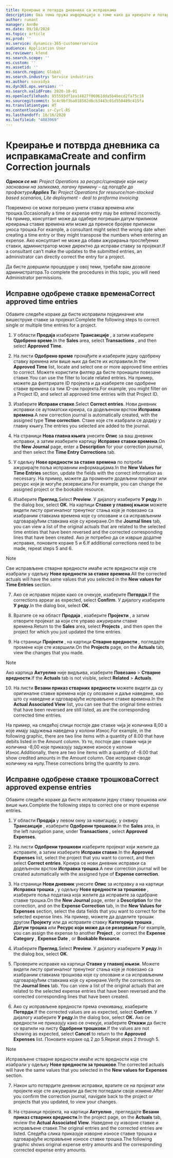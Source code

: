 ```yaml
---
title: Креирање и потврда дневника са исправкама
description: Ова тема пружа информације о томе како да креирате и потврдите дневник са исправкама.
author: rumant
manager: AnnBe
ms.date: 09/18/2020
ms.topic: article
ms.prod: ''
ms.service: dynamics-365-customerservice
audience: Application User
ms.reviewer: kfend
ms.search.scope: ''
ms.custom: ''
ms.assetid: ''
ms.search.region: Global
ms.search.industry: Service industries
ms.author: suvaidya
ms.dyn365.ops.version: ''
ms.search.validFrom: 2020-10-01
ms.openlocfilehash: 855593df1ea14827f06961dda5b4becd2fa75c18
ms.sourcegitcommit: 5c4c9bf3ba018562d6cb3443c01d550489c415fa
ms.translationtype: HT
ms.contentlocale: sr-Cyrl-RS
ms.lasthandoff: 10/16/2020
ms.locfileid: "4083969"
---
```

# <a name="create-and-confirm-correction-journals"></a><span data-ttu-id="b5c6e-103">Креирање и потврда дневника са исправкама</span><span class="sxs-lookup"><span data-stu-id="b5c6e-103">Create and confirm Correction journals</span></span>

<span data-ttu-id="b5c6e-104">_**Односи се на:** Project Operations за ресурс/сценарије који нису засновани на залихама, лагану примену – од погодбе до профактуре_</span><span class="sxs-lookup"><span data-stu-id="b5c6e-104">_**Applies To:** Project Operations for resource/non-stocked based scenarios, Lite deployment - deal to proforma invoicing_</span></span>

<span data-ttu-id="b5c6e-105">Повремено се може погрешно унети ставка времена или трошка.</span><span class="sxs-lookup"><span data-stu-id="b5c6e-105">Occasionally a time or expense entry may be entered incorrectly.</span></span> <span data-ttu-id="b5c6e-106">На пример, консултант може да одабере погрешан датум приликом креирања ставке времена или може да пренесе бројеве приликом уноса трошка.</span><span class="sxs-lookup"><span data-stu-id="b5c6e-106">For example, a consultant might select the wrong date when creating a time entry or they might transpose the numbers when entering an expense.</span></span> <span data-ttu-id="b5c6e-107">Ако консултант не може да обави ажурирања прослеђених ставки, администратор може директно да исправи ставку за пројекат.</span><span class="sxs-lookup"><span data-stu-id="b5c6e-107">If a consultant can’t make the updates to the submitted entries, an administrator can directly correct the entry for a project.</span></span>

<span data-ttu-id="b5c6e-108">Да бисте довршили процедуре у овој теми, требаће вам дозволе администратора.</span><span class="sxs-lookup"><span data-stu-id="b5c6e-108">To complete the procedures in this topic, you will need Administrator permissions.</span></span>

## <a name="correct-approved-time-entries"></a><span data-ttu-id="b5c6e-109">Исправне одобрене ставке времена</span><span class="sxs-lookup"><span data-stu-id="b5c6e-109">Correct approved time entries</span></span>     

<span data-ttu-id="b5c6e-110">Обавите следеће кораке да бисте исправили појединачне или вишеструке ставке за пројекат.</span><span class="sxs-lookup"><span data-stu-id="b5c6e-110">Complete the following steps to correct single or multiple time entries for a project.</span></span>

1. <span data-ttu-id="b5c6e-111">У области **Продаја** изаберите **Трансакције** , а затим изаберите **Одобрено време**.</span><span class="sxs-lookup"><span data-stu-id="b5c6e-111">In the **Sales** area, select **Transactions** , and then select **Approved Time**.</span></span> 

2. <span data-ttu-id="b5c6e-112">На листи **Одобрено време** пронађите и изаберите једну одобрену ставку времена или више њих да бисте их исправили.</span><span class="sxs-lookup"><span data-stu-id="b5c6e-112">In the **Approved Time** list, locate and select one or more approved time entries to correct.</span></span> <span data-ttu-id="b5c6e-113">Можете користити филтер да бисте пронашли повезане ставке.</span><span class="sxs-lookup"><span data-stu-id="b5c6e-113">You can use the filter to locate related entries.</span></span> <span data-ttu-id="b5c6e-114">На пример, можете да филтрирате ID пројекта и да изаберете све одобрене ставке времена са тим ID-ом пројекта.</span><span class="sxs-lookup"><span data-stu-id="b5c6e-114">For example, you might filter on a Project ID, and select all approved time entries with that Project ID.</span></span>

3. <span data-ttu-id="b5c6e-115">Изаберите **Исправи ставке**.</span><span class="sxs-lookup"><span data-stu-id="b5c6e-115">Select **Correct entries**.</span></span> <span data-ttu-id="b5c6e-116">Нови дневник исправки се аутоматски креира, са додељеном врстом **Исправка времена**.</span><span class="sxs-lookup"><span data-stu-id="b5c6e-116">A new correction journal is automatically created, with the assigned type **Time correction**.</span></span> <span data-ttu-id="b5c6e-117">Стаке које сте изабрали се додају у главну књигу.</span><span class="sxs-lookup"><span data-stu-id="b5c6e-117">The entries you selected are added to the journal.</span></span> 

4. <span data-ttu-id="b5c6e-118">На страници **Нова главна књига** унесите **Опис** за ваш дневник исправки, а затим изаберите картицу **Исправке ставки времена**.</span><span class="sxs-lookup"><span data-stu-id="b5c6e-118">On the **New Journal** page, enter a **Description** for your correction journal, and then select the **Time Entry Corrections** tab.</span></span>  

5. <span data-ttu-id="b5c6e-119">У одељку **Нове вредности за ставке времена** по потреби ажурирајте поља исправним информацијама.</span><span class="sxs-lookup"><span data-stu-id="b5c6e-119">In the **New Values for Time Entries** section, update the fields with the correct information as necessary.</span></span> <span data-ttu-id="b5c6e-120">На пример, можете да промените додељени пројекат или ресурс који је могуће резервисати.</span><span class="sxs-lookup"><span data-stu-id="b5c6e-120">For example, you can change the assigned project or the bookable resource.</span></span>

6. <span data-ttu-id="b5c6e-121">Изаберите **Преглед**.</span><span class="sxs-lookup"><span data-stu-id="b5c6e-121">Select **Preview**.</span></span> <span data-ttu-id="b5c6e-122">У дијалогу изаберите **У реду**.</span><span class="sxs-lookup"><span data-stu-id="b5c6e-122">In the dialog box, select **OK**.</span></span> <span data-ttu-id="b5c6e-123">На картици **Ставке у главној књизи** можете видети листу оригиналног тренутног стања које је повезано са изабраним ставкама времена које су опозване и са исправљеним одговарајућим ставкама које су креиране.</span><span class="sxs-lookup"><span data-stu-id="b5c6e-123">On the **Journal lines** tab, you can view a list of the original actuals that are related to the selected time entries that have been reversed and the corrected corresponding lines that have been created.</span></span> <span data-ttu-id="b5c6e-124">Ако је потребно да се изврше додатне исправке, поновите кораке 5 и 6.</span><span class="sxs-lookup"><span data-stu-id="b5c6e-124">If additional corrections need to be made, repeat steps 5 and 6.</span></span> 

> [!NOTE]
> <span data-ttu-id="b5c6e-125">Све исправљене стварне вредности имаће исте вредности које сте изабрали у одељку **Нове вредности за ставке времена**.</span><span class="sxs-lookup"><span data-stu-id="b5c6e-125">All the corrected actuals will have the same values that you selected in the **New values for Time Entries** section.</span></span>

7. <span data-ttu-id="b5c6e-126">Ако се исправке појаве како се очекује, изаберите **Потврди**.</span><span class="sxs-lookup"><span data-stu-id="b5c6e-126">If the corrections appear as expected, select **Confirm**.</span></span> <span data-ttu-id="b5c6e-127">У дијалогу изаберите **У реду**.</span><span class="sxs-lookup"><span data-stu-id="b5c6e-127">In the dialog box, select **OK**.</span></span>

8. <span data-ttu-id="b5c6e-128">Вратите се на област **Продаја** , изаберите **Пројекти** , а затим отворите пројекат за који сте управо ажурирали ставке времена.</span><span class="sxs-lookup"><span data-stu-id="b5c6e-128">Return to the **Sales** area, select **Projects** , and then open the project for which you just updated the time entries.</span></span> 

9. <span data-ttu-id="b5c6e-129">На страници **Пројекти** , на картици **Стварне вредности** , погледајте промене које сте извршили.</span><span class="sxs-lookup"><span data-stu-id="b5c6e-129">On the **Projects** page, on the **Actuals** tab, view the changes that you made.</span></span> 

> [!NOTE]
> <span data-ttu-id="b5c6e-130">Ако картица **Актуелно** није видљива, изаберите **Повезано** > **Стварне вредности**.</span><span class="sxs-lookup"><span data-stu-id="b5c6e-130">If the **Actuals** tab is not visible, select **Related** > **Actuals**.</span></span>  

10. <span data-ttu-id="b5c6e-131">На листи **Везани приказ стварних вредности** можете видети да су оригиналне ставке времена које су опозване и даље наведене, као што су наведене и одговарајуће исправљене ставке времена.</span><span class="sxs-lookup"><span data-stu-id="b5c6e-131">In the **Actual Associated View** list, you can see that the original time entries that have been reversed are still listed, as are the corresponding corrected time entries.</span></span> 

<span data-ttu-id="b5c6e-132">На пример, на следећој слици постоје две ставке чија је количина 8,00 а које имају задужења наведена у колони Износ.</span><span class="sxs-lookup"><span data-stu-id="b5c6e-132">For example, in the following graphic, there are two line items with a quantity of 8.00 that have debits listed in the Amount column.</span></span> <span data-ttu-id="b5c6e-133">Уз то, постоје две ставке чија је количина -8,00 које приказују задужене износе у колони Износ.</span><span class="sxs-lookup"><span data-stu-id="b5c6e-133">Additionally, there are two line items with a quantity of -8.00 that show credited amounts in the Amount column.</span></span> <span data-ttu-id="b5c6e-134">Ове исправке своде количину на нулу.</span><span class="sxs-lookup"><span data-stu-id="b5c6e-134">These corrections bring the quantity to zero.</span></span>

 
## <a name="correct-approved-expense-entries"></a><span data-ttu-id="b5c6e-135">Исправне одобрене ставке трошкова</span><span class="sxs-lookup"><span data-stu-id="b5c6e-135">Correct approved expense entries</span></span>

<span data-ttu-id="b5c6e-136">Обавите следеће кораке да бисте исправили једну ставку трошкова или више њих.</span><span class="sxs-lookup"><span data-stu-id="b5c6e-136">Complete the following steps to correct one or more expense entries.</span></span> 

1. <span data-ttu-id="b5c6e-137">У области **Продаја** у левом окну за навигацију, у оквиру **Трансакције** , изаберите **Одобрени трошкови**.</span><span class="sxs-lookup"><span data-stu-id="b5c6e-137">In the **Sales** area, in the left navigation pane, under **Transactions** , select **Approved Expenses**.</span></span>

2. <span data-ttu-id="b5c6e-138">На листи **Одобрени трошкови** изаберите пројекат који желите да исправите, а затим изаберите **Исправи ставке**.</span><span class="sxs-lookup"><span data-stu-id="b5c6e-138">In the **Approved Expenses** list, select the project that you want to correct, and then select **Correct entries**.</span></span> <span data-ttu-id="b5c6e-139">Креира се нови дневник исправки са додељеном врстом **Исправка трошка**.</span><span class="sxs-lookup"><span data-stu-id="b5c6e-139">A new correction journal will be created automatically with the assigned type of **Expense correction**.</span></span> 

3. <span data-ttu-id="b5c6e-140">На страници **Нови дневник** унесите **Опис** за исправку а на картици **Исправка трошка** , у одељку **Нове вредности за трошкове** , изаберите поља података која желите да исправите за одабране ставке трошка.</span><span class="sxs-lookup"><span data-stu-id="b5c6e-140">On the **New Journal** page, enter a **Description** for the correction, and on the **Expense Correction** tab, in the **New Values for Expenses** section, select the data fields that you want to correct for the selected expense lines.</span></span> <span data-ttu-id="b5c6e-141">На пример, можете да доделите трошак другом **Пројекту** или да исправите ставку **Категорија трошка** , **Датум трошка** или **Ресурс који може да се резервише**.</span><span class="sxs-lookup"><span data-stu-id="b5c6e-141">For example, you can assign the expense to another **Project** , or correct the **Expense Category** , **Expense Date** , or **Bookable Resource**.</span></span>

4. <span data-ttu-id="b5c6e-142">Изаберите **Преглед**.</span><span class="sxs-lookup"><span data-stu-id="b5c6e-142">Select **Preview**.</span></span> <span data-ttu-id="b5c6e-143">У дијалогу изаберите **У реду**.</span><span class="sxs-lookup"><span data-stu-id="b5c6e-143">In the dialog box, select **OK**.</span></span> 

5. <span data-ttu-id="b5c6e-144">Проверите исправке на картици **Ставке у главној књизи**. Можете видети листу оригиналног тренутног стања које је повезано са изабраним ставкама трошкова које су опозване и са исправљеним одговарајућим ставкама које су креиране.</span><span class="sxs-lookup"><span data-stu-id="b5c6e-144">Verify the corrections on the **Journal lines** tab. You can view a list of the original actuals that are related to the selected expense entries that have been reversed and the corrected corresponding lines that have been created.</span></span>

6. <span data-ttu-id="b5c6e-145">Ако су исправљене вредности према очекивању, изаберите **Потврди**.</span><span class="sxs-lookup"><span data-stu-id="b5c6e-145">If the corrected values are as expected, select **Confirm**.</span></span> <span data-ttu-id="b5c6e-146">У дијалогу изаберите **У реду.**</span><span class="sxs-lookup"><span data-stu-id="b5c6e-146">In the dialog box, select **OK.**</span></span> <span data-ttu-id="b5c6e-147">Ако се вредности не приказују како се очекује, изаберите **Откажи** да бисте се вратили на листу **Одобрени трошкови**.</span><span class="sxs-lookup"><span data-stu-id="b5c6e-147">If the values are not showing as expected, select **Cancel** to return to the **Approved Expenses** list.</span></span> <span data-ttu-id="b5c6e-148">Поновите кораке од 2 до 5.</span><span class="sxs-lookup"><span data-stu-id="b5c6e-148">Repeat steps 2 through 5.</span></span> 

> [!NOTE]
> <span data-ttu-id="b5c6e-149">Исправљене стварне вредности имаће исте вредности које сте изабрали у одељку **Нове вредности за трошкове**.</span><span class="sxs-lookup"><span data-stu-id="b5c6e-149">The corrected actuals will have the same values that you selected in the **New values for Expenses** section.</span></span>

7. <span data-ttu-id="b5c6e-150">Након што потврдите дневник исправки, вратите се на пројекат или пројекте које сте ажурирали да бисте погледали своје измене.</span><span class="sxs-lookup"><span data-stu-id="b5c6e-150">After you confirm the correction journal, navigate back to the project or projects that you updated, to view your changes.</span></span>  

8. <span data-ttu-id="b5c6e-151">На страници пројекта, на картици **Актуелно** , прегледајте **Везани приказ стварних вредности**.</span><span class="sxs-lookup"><span data-stu-id="b5c6e-151">In the project page, on the **Actuals** tab, review the **Actual Associated View**.</span></span> <span data-ttu-id="b5c6e-152">Наведене су изворне ставке и исправљене ставке.</span><span class="sxs-lookup"><span data-stu-id="b5c6e-152">The original entries and the corrected entries are listed.</span></span> <span data-ttu-id="b5c6e-153">Следећа слика приказује изворне износе ставке трошка и одговарајуће исправљене износе ставке трошка.</span><span class="sxs-lookup"><span data-stu-id="b5c6e-153">The following graphic shows original expense entry amounts and the corresponding corrected expense entry amounts.</span></span> 


